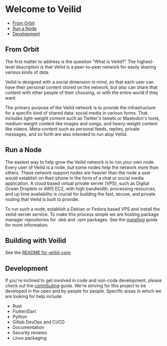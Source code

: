 # Welcome to Veilid

- [From Orbit](#from-orbit)
- [Run a Node](#run-a-node)
- [Development](#development)

## From Orbit

The first matter to address is the question "What is Veilid?" The highest-level description is that Veilid is a peer-to-peer network for easily sharing various kinds of data.

Veilid is designed with a social dimension in mind, so that each user can have their personal content stored on the network, but also can share that content with other people of their choosing, or with the entire world if they want.

The primary purpose of the Veilid network is to provide the infrastructure for a specific kind of shared data: social media in various forms. That includes light-weight content such as Twitter's tweets or Mastodon's toots, medium-weight content like images and songs, and heavy-weight content like videos. Meta-content such as personal feeds, replies, private messages, and so forth are also intended to run atop Veilid.

## Run a Node

The easiest way to help grow the Veilid network is to run your own node. Every user of Veilid is a node, but some nodes help the network more than others. These network support nodes are heavier than the node a user would establish on their phone in the form of a chat or social media application. A cloud based virtual private server (VPS), such as Digital Ocean Droplets or AWS EC2, with high bandwidth, processing resources, and up time availability is crucial for building the fast, secure, and private routing that Veilid is built to provide.

To run such a node, establish a Debian or Fedora based VPS and install the veilid-server service. To make this process simple we are hosting package manager repositories for .deb and .rpm packages. See the [installing](./INSTALL.md) guide for more information.

## Building with Veilid

See the [README for veilid-core](./veilid-core/README.md)

## Development

If you're inclined to get involved in code and non-code development, please check out the [contributing](./CONTRIBUTING.md) guide. We're striving for this project to be developed in the open and by people for people. Specific areas in which we are looking for help include:

- Rust
- Flutter/Dart
- Python
- Gitlab DevOps and CI/CD
- Documentation
- Security reviews
- Linux packaging
